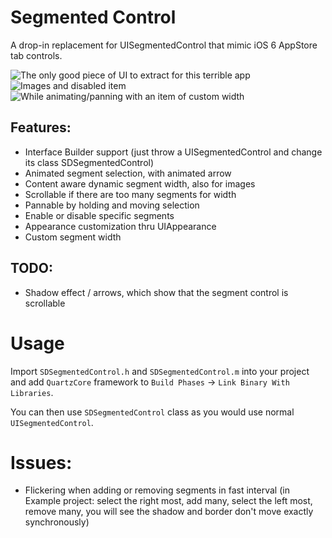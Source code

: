 # Segmented Control

A drop-in replacement for UISegmentedControl that mimic iOS 6 AppStore tab
controls.

![The only good piece of UI to extract for this terrible app](https://raw.github.com/rs/SDSegmentedControl/master/Screenshots/screenshot-1.png)
![Images and disabled item](https://raw.github.com/rs/SDSegmentedControl/master/Screenshots/screenshot-2.png)
![While animating/panning with an item of custom width](https://raw.github.com/rs/SDSegmentedControl/master/Screenshots/screenshot-3.png)

## Features:

- Interface Builder support (just throw a UISegmentedControl and change
  its class SDSegmentedControl)
- Animated segment selection, with animated arrow
- Content aware dynamic segment width, also for images
- Scrollable if there are too many segments for width
- Pannable by holding and moving selection
- Enable or disable specific segments
- Appearance customization thru UIAppearance
- Custom segment width

## TODO:

- Shadow effect / arrows, which show that the segment control is scrollable

# Usage

Import `SDSegmentedControl.h` and `SDSegmentedControl.m` into your
project and add `QuartzCore` framework to `Build Phases` -> `Link Binary With
Libraries`.

You can then use `SDSegmentedControl` class as you would use normal
`UISegmentedControl`.

# Issues:

- Flickering when adding or removing segments in fast interval (in Example project: select the right most, add many, select the left most, remove many, you will see the shadow and border don't move exactly synchronously)
